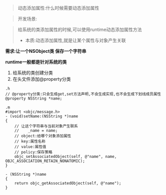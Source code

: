 >动态添加属性:什么时候需要动态添加属性

>开发场景:

>给系统的类添加属性的时候,可以使用runtime动态添加属性方法
> - 本质:动态添加属性,就是让某个属性与对象产生关联

__需求:让一个NSObject类 保存一个字符串__

__runtime一般都是针对系统的类__

1. 给系统的类创建分类
2. 在头文件添加@property分类


```
.h
// @property分类:只会生成get,set方法声明,不会生成实现,也不会生成下划线成员属性
@property NSString *name;

.m
#import <objc/message.h>
- (void)setName:(NSString *)name
{
    // 让这个字符串与当前对象产生联系
    //    _name = name;
    // object:给哪个对象添加属性
    // key:属性名称
    // value:属性值
    // policy:保存策略
    objc_setAssociatedObject(self, @"name", name, OBJC_ASSOCIATION_RETAIN_NONATOMIC);
}

- (NSString *)name
{
    return objc_getAssociatedObject(self, @"name");
}
```